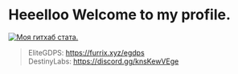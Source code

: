 # Heeelloo Welcome to my profile.

[![Моя гитхаб стата.](https://github-readme-stats.vercel.app/api?username=RenslyTheDragon&count_private=true)](https://github.com/RenslyTheDragon/github-readme-stats)

> EliteGDPS: https://furrix.xyz/egdps <br>
> DestinyLabs: https://discord.gg/knsKewVEge
